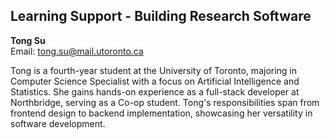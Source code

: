 ## Learning Support - Building Research Software

**Tong Su**  
Email: tong.su@mail.utoronto.ca  

Tong is a fourth-year student at the University of Toronto, majoring in Computer Science Specialist with a focus on Artificial Intelligence and Statistics. She gains hands-on experience as a full-stack developer at Northbridge, serving as a Co-op student. Tong's responsibilities span from frontend design to backend implementation, showcasing her versatility in software development.

